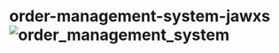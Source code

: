 # order-management-system-jawxs![order_management_system](https://user-images.githubusercontent.com/69812257/157308613-ad4554a1-9c6b-42e8-a405-33001b3d0271.gif)
